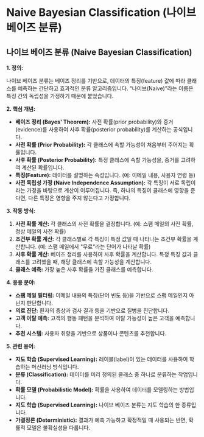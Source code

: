 # Naive Bayesian Classification (나이브 베이즈 분류)

## 나이브 베이즈 분류 (Naive Bayesian Classification)

**1. 정의:**

나이브 베이즈 분류는 베이즈 정리를 기반으로, 데이터의 특징(feature) 값에 따라 클래스를 예측하는 간단하고 효과적인 분류 알고리즘입니다. “나이브(Naive)”라는 이름은 특징 간의 독립성을 가정하기 때문에 붙었습니다.

**2. 핵심 개념:**

*   **베이즈 정리 (Bayes' Theorem):** 사전 확률(prior probability)와 증거(evidence)를 사용하여 사후 확률(posterior probability)를 계산하는 공식입니다.
*   **사전 확률 (Prior Probability):** 각 클래스에 속할 가능성이 처음부터 주어지는 확률입니다.
*   **사후 확률 (Posterior Probability):** 특정 클래스에 속할 가능성을, 증거를 고려하여 계산된 확률입니다.
*   **특징(Feature):** 데이터를 설명하는 속성입니다. (예: 이메일 내용, 사용자 연령 등)
*   **사전 독립성 가정 (Naive Independence Assumption):** 각 특징이 서로 독립이라는 가정을 바탕으로 계산이 이루어집니다. 즉, 하나의 특징이 클래스에 영향을 준다면, 다른 특징은 영향을 주지 않는다고 가정합니다.

**3. 작동 방식:**

1.  **사전 확률 계산:** 각 클래스의 사전 확률을 결정합니다. (예: 스팸 메일의 사전 확률, 정상 메일의 사전 확률)
2.  **조건부 확률 계산:** 각 클래스별로 각 특징이 특정 값일 때 나타나는 조건부 확률을 계산합니다. (예: 스팸 메일에서 "무료"라는 단어가 나타날 확률)
3.  **사후 확률 계산:** 베이즈 정리를 사용하여 사후 확률을 계산합니다. 특정 특징 값과 클래스를 고려했을 때, 해당 클래스에 속할 가능성을 계산합니다.
4.  **클래스 예측:** 가장 높은 사후 확률을 가진 클래스를 예측합니다.

**4. 응용 분야:**

*   **스팸 메일 필터링:** 이메일 내용의 특징(단어 빈도 등)을 기반으로 스팸 메일인지 아닌지 판단합니다.
*   **의료 진단:** 환자의 증상과 검사 결과 등을 기반으로 질병을 진단합니다.
*   **고객 이탈 예측:** 고객의 행동 패턴을 분석하여 이탈 가능성이 높은 고객을 예측합니다.
*   **추천 시스템:** 사용자 취향을 기반으로 상품이나 콘텐츠를 추천합니다.

**5. 관련 용어:**

*   **지도 학습 (Supervised Learning):** 레이블(label)이 있는 데이터를 사용하여 학습하는 머신러닝 방식입니다.
*   **분류 (Classification):** 데이터를 미리 정의된 클래스 중 하나로 분류하는 작업입니다.
*   **확률 모델 (Probabilistic Model):** 확률을 사용하여 데이터를 모델링하는 방법입니다.
*   **지도 학습 (Supervised Learning):** 나이브 베이즈 분류는 지도 학습의 한 종류입니다.
*   **가결정론 (Deterministic):**  결과가 예측 가능하고 확정적일 때 사용되는 반면, 확률적 모델은 불확실성을 다룹니다.